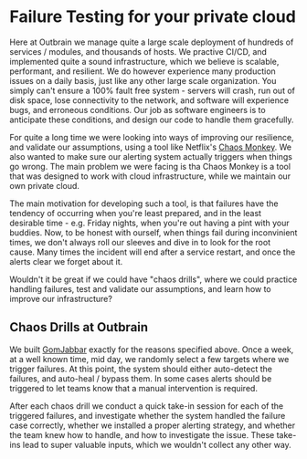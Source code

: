 # Failure Testing for your private cloud

Here at Outbrain we manage quite a large scale deployment of hundreds of services / modules, 
and thousands of hosts. We practive CI/CD, and implemented quite a sound infrastructure, 
which we believe is scalable, performant, and resilient. 
We do however experience many production issues on a daily basis, just like any other large scale organization.
You simply can't ensure a 100% fault free system - servers will crash, run out of disk space, 
lose connectivity to the network, and software will experience bugs, and erroneous conditions. 
Our job as software engineers is to anticipate these conditions, and design our code to handle them gracefully.

For quite a long time we were looking into ways of improving our resilience, and validate our assumptions, using a tool like Netflix's [Chaos Monkey](https://github.com/Netflix/chaosmonkey).
We also wanted to make sure our alerting system actually triggers when things go wrong.
The main problem we were facing is tha Chaos Monkey is a tool that was designed to work with cloud infrastructure, 
while we maintain our own private cloud.

The main motivation for developing such a tool, is that failures have the tendency of occurring when you're least prepared, and in the least desirable time - 
e.g. Friday nights, when you're out having a pint with your buddies. Now, to be honest with ourself, 
when things fail during inconvinient times, we don't always roll our sleeves and dive in to look for the root cause. 
Many times the incident will end after a service restart, and once the alerts clear we forget about it.

Wouldn't it be great if we could have "chaos drills", where we could practice handling failures, 
test and validate our assumptions, and learn how to improve our infrastructure?

## Chaos Drills at Outbrain

We built [GomJabbar](https://github.com/outbrain/GomJabbar) exactly for the reasons specified above. 
Once a week, at a well known time, mid day, we randomly select a few targets where we trigger failures.
At this point, the system should either auto-detect the failures, and auto-heal / bypass them.
In some cases alerts should be triggered to let teams know that a manual intervention is required.

After each chaos drill we conduct a quick take-in session for each of the triggered failures, 
and investigate whether the system handled the failure case correctly, whether we installed a proper alerting strategy,
and whether the team knew how to handle, and how to investigate the issue. 
These take-ins lead to super valuable inputs, which we wouldn't collect any other way.
